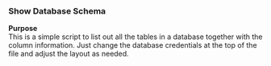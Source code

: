 ### Show Database Schema

**Purpose**<br />
This is a simple script to list out all the tables in a database together with the column information.
Just change the database credentials at the top of the file and adjust the layout as needed.
